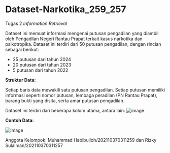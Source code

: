 # Dataset-Narkotika_259_257
Tugas 2 _Information Retrieval_

Dataset ini memuat informasi mengenai putusan pengadilan yang diambil oleh Pengadilan Negeri Rantau Prapat terkait kasus narkotika dan psikotropika. Dataset ini terdiri dari 50 putusan pengadilan, dengan rincian sebagai berikut:

- 25 putusan dari tahun 2024
-  20 putusan dari tahun 2023
-  5 putusan dari tahun 2022




****Struktur Data:****

Setiap baris data mewakili satu putusan pengadilan. Setiap putusan memiliki informasi seperti nomor putusan, lembaga peradilan (PN Rantau Prapat), 
barang bukti yang disita, serta amar putusan pengadilan.

Dataset ini terdiri dari beberapa kolom utama, antara lain:
![image](https://github.com/user-attachments/assets/6c1df937-ec53-4f05-b53f-d3bf75b61560)

****Contoh Data:****

![image](https://github.com/user-attachments/assets/39d206c5-b73b-4ff7-a998-b4469eb79377)


Anggota Kelompok:
Muhammad Habibulloh/202110370311259 dan Rizky Sulaiman/202110370311257
